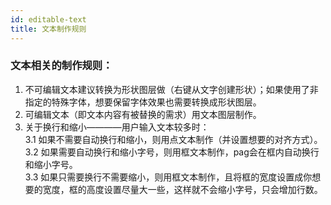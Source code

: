 ```yaml
---
id: editable-text
title: 文本制作规则
---
```


### 文本相关的制作规则：

1. 不可编辑文本建议转换为形状图层做（右键从文字创建形状）；如果使用了非指定的特殊字体，想要保留字体效果也需要转换成形状图层。 <br/>
2. 可编辑文本（即文本内容有被替换的需求）用文本图层制作。 <br/>
3. 关于换行和缩小————用户输入文本较多时： <br/>
  3.1 如果不需要自动换行和缩小，则用点文本制作（并设置想要的对齐方式）。 <br/>
  3.2 如果需要自动换行和缩小字号，则用框文本制作，pag会在框内自动换行和缩小字号。 <br/>
  3.3 如果只需要换行不需要缩小，则用框文本制作，且将框的宽度设置成你想要的宽度，框的高度设置尽量大一些，这样就不会缩小字号，只会增加行数。 <br/>
